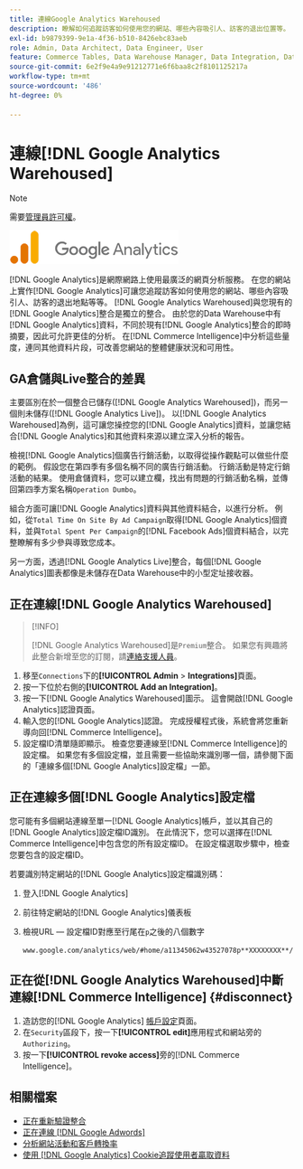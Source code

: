 ```yaml
---
title: 連線Google Analytics Warehoused
description: 瞭解如何追蹤訪客如何使用您的網站、哪些內容吸引人、訪客的退出位置等。
exl-id: b9879399-9e1a-4f36-b510-8426ebc83aeb
role: Admin, Data Architect, Data Engineer, User
feature: Commerce Tables, Data Warehouse Manager, Data Integration, Data Import/Export
source-git-commit: 6e2f9e4a9e91212771e6f6baa8c2f8101125217a
workflow-type: tm+mt
source-wordcount: '486'
ht-degree: 0%

---
```


# 連線[!DNL Google Analytics Warehoused]

>[!NOTE]
>
>需要[管理員許可權](../../../administrator/user-management/user-management.md)。

![](../../../assets/google-analytics-logo.png)

[!DNL Google Analytics]是網際網路上使用最廣泛的網頁分析服務。 在您的網站上實作[!DNL Google Analytics]可讓您追蹤訪客如何使用您的網站、哪些內容吸引人、訪客的退出地點等等。 [!DNL Google Analytics Warehoused]與您現有的[!DNL Google Analytics]整合是獨立的整合。 由於您的Data Warehouse中有[!DNL Google Analytics]資料，不同於現有[!DNL Google Analytics]整合的即時摘要，因此可允許更佳的分析。 在[!DNL Commerce Intelligence]中分析這些量度，連同其他資料片段，可改善您網站的整體健康狀況和可用性。

## GA倉儲與Live整合的差異

主要區別在於一個整合已儲存([!DNL Google Analytics Warehoused])，而另一個則未儲存([!DNL Google Analytics Live])。 以[!DNL Google Analytics Warehoused]為例，這可讓您操控您的[!DNL Google Analytics]資料，並讓您結合[!DNL Google Analytics]和其他資料來源以建立深入分析的報告。

檢視[!DNL Google Analytics]個廣告行銷活動，以取得從操作觀點可以做些什麼的範例。 假設您在第四季有多個名稱不同的廣告行銷活動。 行銷活動是特定行銷活動的結果。 使用倉儲資料，您可以建立欄，找出有問題的行銷活動名稱，並傳回第四季方案名稱`Operation Dumbo`。

組合方面可讓[!DNL Google Analytics]資料與其他資料結合，以進行分析。 例如，從`Total Time On Site By Ad Campaign`取得[!DNL Google Analytics]個資料，並與`Total Spent Per Campaign`的[!DNL Facebook Ads]個資料結合，以完整瞭解有多少參與導致您成本。

另一方面，透過[!DNL Google Analytics Live]整合，每個[!DNL Google Analytics]圖表都像是未儲存在Data Warehouse中的小型定址接收器。

## 正在連線[!DNL Google Analytics Warehoused]

>[!INFO]
>
>[!DNL Google Analytics Warehoused]是`Premium`整合。 如果您有興趣將此整合新增至您的訂閱，請[連絡支援人員](https://experienceleague.adobe.com/docs/commerce-knowledge-base/kb/troubleshooting/miscellaneous/mbi-service-policies.html?lang=zh-Hant)。

1. 移至`Connections`下的&#x200B;**[!UICONTROL Admin** > **Integrations]**&#x200B;頁面。
1. 按一下位於右側的&#x200B;**[!UICONTROL Add an Integration]**。
1. 按一下[!DNL Google Analytics Warehoused]圖示。 這會開啟[!DNL Google Analytics]認證頁面。
1. 輸入您的[!DNL Google Analytics]認證。 完成授權程式後，系統會將您重新導向回[!DNL Commerce Intelligence]。
1. 設定檔ID清單隨即顯示。 檢查您要連線至[!DNL Commerce Intelligence]的設定檔。 如果您有多個設定檔，並且需要一些協助來識別哪一個，請參閱下面的「連線多個[!DNL Google Analytics]設定檔」一節。

## 正在連線多個[!DNL Google Analytics]設定檔

您可能有多個網站連線至單一[!DNL Google Analytics]帳戶，並以其自己的[!DNL Google Analytics]設定檔ID識別。 在此情況下，您可以選擇在[!DNL Commerce Intelligence]中包含您的所有設定檔ID。 在設定檔選取步驟中，檢查您要包含的設定檔ID。

若要識別特定網站的[!DNL Google Analytics]設定檔識別碼：

1. 登入[!DNL Google Analytics]
1. 前往特定網站的[!DNL Google Analytics]儀表板
1. 檢視URL — 設定檔ID對應至行尾在`p`之後的八個數字

   `www.google.com/analytics/web/#home/a11345062w43527078p**XXXXXXXX**/`

## 正在從[!DNL Google Analytics Warehoused]中斷連線[!DNL Commerce Intelligence] {#disconnect}

1. 造訪您的[!DNL Google Analytics] [帳戶設定](https://myaccount.google.com/intro)頁面。
1. 在`Security`區段下，按一下&#x200B;**[!UICONTROL edit]**&#x200B;應用程式和網站旁的`Authorizing`。
1. 按一下&#x200B;**[!UICONTROL revoke access]**&#x200B;旁的[!DNL Commerce Intelligence]。

## 相關檔案

* [正在重新驗證整合](https://experienceleague.adobe.com/docs/commerce-knowledge-base/kb/how-to/mbi-reauthenticating-integrations.html?lang=zh-Hant)
* [正在連線 [!DNL Google Adwords]](../integrations/google-adwords.md)
* [分析網站活動和客戶轉換率](../../analysis/web-act-cust-conversion.md)
* [使用 [!DNL Google Analytics] Cookie追蹤使用者贏取資料](../../analysis/google-track-user-acq.md)
